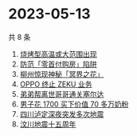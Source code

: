 # 2023-05-13

共 8 条

<!-- BEGIN -->
<!-- 最后更新时间 Sat May 13 2023 16:08:12 GMT+0800 (China Standard Time) -->

1. [烧烤型高温或大范围出现](https://www.zhihu.com/search?q=%E7%83%A7%E7%83%A4%E5%9E%8B%E9%AB%98%E6%B8%A9%E6%88%96%E5%A4%A7%E8%8C%83%E5%9B%B4%E5%87%BA%E7%8E%B0)
1. [防范「零首付购房」陷阱](https://www.zhihu.com/search?q=%E9%98%B2%E8%8C%83%E3%80%8C%E9%9B%B6%E9%A6%96%E4%BB%98%E8%B4%AD%E6%88%BF%E3%80%8D%E9%99%B7%E9%98%B1)
1. [柳州惊现神秘「冥界之花」](https://www.zhihu.com/search?q=%E6%9F%B3%E5%B7%9E%E6%83%8A%E7%8E%B0%E7%A5%9E%E7%A7%98%E3%80%8C%E5%86%A5%E7%95%8C%E4%B9%8B%E8%8A%B1%E3%80%8D)
1. [OPPO 终止 ZEKU 业务](https://www.zhihu.com/search?q=OPPO%20%E7%BB%88%E6%AD%A2%20ZEKU%20%E4%B8%9A%E5%8A%A1)
1. [弟弟帮离世哥哥通关塞尔达](https://www.zhihu.com/search?q=%E5%BC%9F%E5%BC%9F%E5%B8%AE%E7%A6%BB%E4%B8%96%E5%93%A5%E5%93%A5%E9%80%9A%E5%85%B3%E5%A1%9E%E5%B0%94%E8%BE%BE)
1. [男子花 1700 买下价值 70 多万奶粉](https://www.zhihu.com/search?q=%E7%94%B7%E5%AD%90%E8%8A%B1%201700%20%E4%B9%B0%E4%B8%8B%E4%BB%B7%E5%80%BC%2070%20%E5%A4%9A%E4%B8%87%E5%A5%B6%E7%B2%89)
1. [四川泸定深夜突发多次地震](https://www.zhihu.com/search?q=%E5%9B%9B%E5%B7%9D%E6%B3%B8%E5%AE%9A%E6%B7%B1%E5%A4%9C%E7%AA%81%E5%8F%91%E5%A4%9A%E6%AC%A1%E5%9C%B0%E9%9C%87)
1. [汶川地震十五周年](https://www.zhihu.com/search?q=%E6%B1%B6%E5%B7%9D%E5%9C%B0%E9%9C%87%E5%8D%81%E4%BA%94%E5%91%A8%E5%B9%B4)

<!-- END -->
